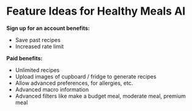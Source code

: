 # Feature Ideas for Healthy Meals AI

**Sign up for an account benefits:**

- Save past recipes
- Increased rate limit

**Paid benefits:**

- Unlimited recipes
- Upload images of cupboard / fridge to generate recipes
- Allow advanced preferences, for allergies, etc.
- Advanced macro information
- Advanced filters like make a budget meal, moderate meal, premium meal
